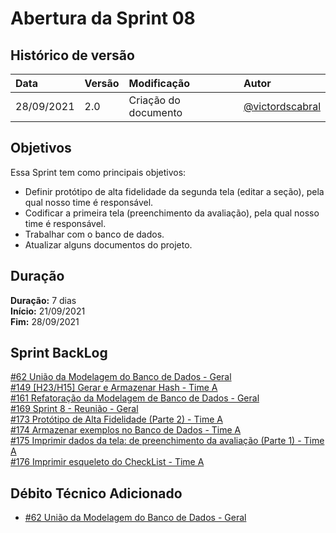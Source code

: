 # Abertura da Sprint 08

## Histórico de versão

| **Data**   | **Versão** | **Modificação**      | **Autor**                                            |
| :--------- | :--------- | :------------------- | :--------------------------------------------------- |
| 28/09/2021 | 2.0        | Criação do documento | [@victordscabral](https://github.com/victordscabral) |

## Objetivos

Essa Sprint tem como principais objetivos:

- Definir protótipo de alta fidelidade da segunda tela (editar a seção), pela qual nosso time é responsável.
- Codificar a primeira tela (preenchimento da avaliação), pela qual nosso time é responsável.
- Trabalhar com o banco de dados.
- Atualizar alguns documentos do projeto.

## Duração

**Duração:** 7 dias
<br>
**Início:** 21/09/2021
<br>
**Fim:** 28/09/2021

## Sprint BackLog

[#62 União da Modelagem do Banco de Dados - Geral](https://github.com/fga-eps-mds/2021-1-hospitalar/issues/62)
<br>
[#149 [H23/H15] Gerar e Armazenar Hash - Time A](https://github.com/fga-eps-mds/2021-1-hospitalar/issues/149)
<br>
[#161 Refatoração da Modelagem de Banco de Dados - Geral](https://github.com/fga-eps-mds/2021-1-hospitalar/issues/161)
<br>
[#169 Sprint 8 - Reunião - Geral](https://github.com/fga-eps-mds/2021-1-hospitalar/issues/169)
<br>
[#173 Protótipo de Alta Fidelidade (Parte 2) - Time A](https://github.com/fga-eps-mds/2021-1-hospitalar/issues/173)
<br>
[#174 Armazenar exemplos no Banco de Dados - Time A](https://github.com/fga-eps-mds/2021-1-hospitalar/issues/174)
<br>
[#175 Imprimir dados da tela: de preenchimento da avaliação (Parte 1) - Time A](https://github.com/fga-eps-mds/2021-1-hospitalar/issues/175)
<br>
[#176 Imprimir esqueleto do CheckList - Time A](https://github.com/fga-eps-mds/2021-1-hospitalar/issues/176)

## Débito Técnico Adicionado

- [#62 União da Modelagem do Banco de Dados - Geral](https://github.com/fga-eps-mds/2021-1-hospitalar/issues/62)
